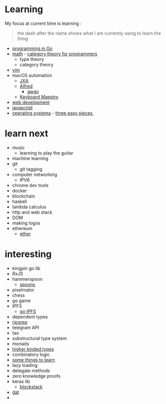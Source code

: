 # Learning
My focus at current time is learning :
> the dash after the name shows what I am currently using to learn the thing

- [programming in Go](../programming-languages/go/Go.md)
- [math](../math/Math.md) - [category theory for programmers](https://github.com/hmemcpy/milewski-ctfp-pdf)
	- type theory
	- category theory
- [vim](../text-editors/Vim.md) 
- macOS automation 
	- [JXA](../macOS/jxa.md)
	- [Alfred](../macOS/apps/alfred/Alfred.md) 
		- [awgo](https://github.com/deanishe/awgo)
	- [Keyboard Maestro](../macOS/apps/km/km.md) 
- [web development](../web/Web.md) 
- [javascript](../programming-languages/Javascript.md)
- [operating systems](../operating-systems/operating-systems.md) - [three easy pieces ](http://pages.cs.wisc.edu/~remzi/OSTEP/)

# learn next
- music
	- learning to play the guitar
- machine learning
- git
	- git tagging
- computer networking
	- IPV6
- chrome dev tools
- docker
- blockchain
- haskell
- lambda calculus
- http and web stack
- DOM
- making logos
- ethereum
	- [ether](http://www.ethdocs.org/en/latest/frequently-asked-questions/frequently-asked-questions.html#what-is-ethereum)

# interesting
- kingpin go lib
- RxJS
- hammerspoon
	- [spoons](https://github.com/Hammerspoon/hammerspoon/blob/master/SPOONS.md#what-is-a-spoon)
- pixelmator
- chess
- go game
- IPFS
	- [go IPFS](https://dist.ipfs.io/#go-ipfs)
- dependent types
- [ripgrep](https://github.com/BurntSushi/ripgrep)
- telegram API
- tao
- substructural type system
- monads
- [higher kinded types](https://stackoverflow.com/questions/6246719/what-is-a-higher-kinded-type-in-scala)
- combinatory logic
- [some things to learn](https://github.com/mattjegan/learn)
- lazy loading
- delegate methods
- zero knowledge proofs
- keras lib
	- [blockstack](https://github.com/blockstack/blockstack-core)
- [dat](https://github.com/datproject/dat)
- 
